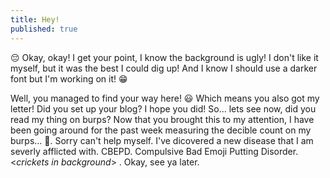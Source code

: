 ```yaml
---
title: Hey!
published: true
---
```


😔 Okay, okay! I get your point, I know the background is ugly! I don't like it myself, but it was the best I could dig up! And I know I should use a darker font but I'm working on it!  😁


Well, you managed to find your way here! 😃  Which means you also got my letter! Did you set up your blog? I hope you did! So... lets see now, did you read my thing on burps? Now that you brought this to my attention, I have been going around for the past week measuring the decible count on my burps... 🤦. Sorry can't help myself. I've dicovered a new disease that I am severly afflicted with. CBEPD. Compulsive Bad Emoji Putting Disorder.  <*crickets in background*> . Okay, see ya later.

